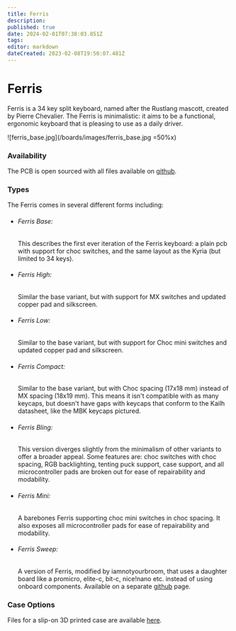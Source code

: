 ```yaml
---
title: Ferris
description: 
published: true
date: 2024-02-01T07:38:03.851Z
tags: 
editor: markdown
dateCreated: 2023-02-08T19:50:07.481Z
---
```


# Ferris

Ferris is a 34 key split keyboard, named after the Rustlang mascott, created by Pierre Chevalier. The Ferris is minimalistic: it aims to be a functional, ergonomic keyboard that is pleasing to use as a daily driver.

![ferris_base.jpg](/boards/images/ferris_base.jpg =50%x)

### Availability

The PCB is open sourced with all files available on [github](https://github.com/pierrechevalier83/ferris).

### Types

The Ferris comes in several different forms including:

*   ###### Ferris Base:

    This describes the first ever iteration of the Ferris keyboard: a plain pcb with support for choc switches, and the same layout as the Kyria (but limited to 34 keys).
*   ###### Ferris High:

    Similar the base variant, but with support for MX switches and updated copper pad and silkscreen.
*   ###### Ferris Low:

    Similar to the base variant, but with support for Choc mini switches and updated copper pad and silkscreen.
*   ###### Ferris Compact:

    Similar to the base variant, but with Choc spacing (17x18 mm) instead of MX spacing (18x19 mm). This means it isn't compatible with as many keycaps, but doesn't have gaps with keycaps that conform to the Kailh datasheet, like the MBK keycaps pictured.
*   ###### Ferris Bling:

    This version diverges slightly from the minimalism of other variants to offer a broader appeal. Some features are: choc switches with choc spacing, RGB backlighting, tenting puck support, case support, and all microcontroller pads are broken out for ease of repairability and modability.
*   ###### Ferris Mini:

    A barebones Ferris supporting choc mini switches in choc spacing. It also exposes all microcontroller pads for ease of repairability and modability.
*   ###### Ferris Sweep:

    A version of Ferris, modified by iamnotyourbroom, that uses a daughter board like a promicro, elite-c, bit-c, nice!nano etc. instead of using onboard components. Available on a separate [github](https://github.com/davidphilipbarr/Sweep) page.

### Case Options

Files for a slip-on 3D printed case are available [here](https://github.com/MelindaBirkenstock/Ferris-Slip-On-Case).